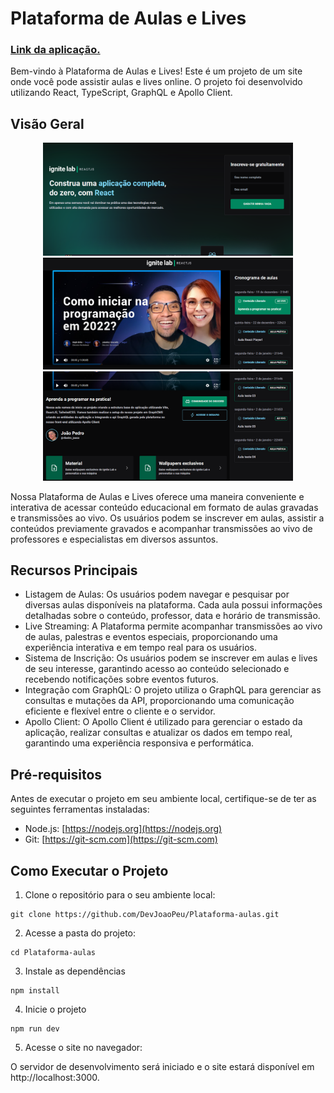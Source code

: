 # Plataforma de Aulas e Lives

<h3><a href="https://shimmering-dolphin-53d6e9.netlify.app/">Link da aplicação.</a></h3>

Bem-vindo à Plataforma de Aulas e Lives! Este é um projeto de um site onde você pode assistir aulas e lives online. O projeto foi desenvolvido utilizando React, TypeScript, GraphQL e Apollo Client.

## Visão Geral

<p align="center">
  <img src="https://raw.githubusercontent.com/DevJoaoPeu/Plataforma-aulas/master/public/Captura%20de%20Tela%20(48).png" width="400" height="auto" alt="Descrição da imagem 1">
  <img src="https://raw.githubusercontent.com/DevJoaoPeu/Plataforma-aulas/master/public/Captura%20de%20Tela%20(46).png" width="400" height="auto" alt="Descrição da imagem 2">
  <img src="https://raw.githubusercontent.com/DevJoaoPeu/Plataforma-aulas/master/public/Captura%20de%20Tela%20(47).png" width="400" height="auto" alt="Descrição da imagem 2">
</p>

Nossa Plataforma de Aulas e Lives oferece uma maneira conveniente e interativa de acessar conteúdo educacional em formato de aulas gravadas e transmissões ao vivo. Os usuários podem se inscrever em aulas, assistir a conteúdos previamente gravados e acompanhar transmissões ao vivo de professores e especialistas em diversos assuntos.

## Recursos Principais

- Listagem de Aulas: Os usuários podem navegar e pesquisar por diversas aulas disponíveis na plataforma. Cada aula possui informações detalhadas sobre o conteúdo, professor, data e horário de transmissão.
- Live Streaming: A Plataforma permite acompanhar transmissões ao vivo de aulas, palestras e eventos especiais, proporcionando uma experiência interativa e em tempo real para os usuários.
- Sistema de Inscrição: Os usuários podem se inscrever em aulas e lives de seu interesse, garantindo acesso ao conteúdo selecionado e recebendo notificações sobre eventos futuros.
- Integração com GraphQL: O projeto utiliza o GraphQL para gerenciar as consultas e mutações da API, proporcionando uma comunicação eficiente e flexível entre o cliente e o servidor.
- Apollo Client: O Apollo Client é utilizado para gerenciar o estado da aplicação, realizar consultas e atualizar os dados em tempo real, garantindo uma experiência responsiva e performática.

## Pré-requisitos

Antes de executar o projeto em seu ambiente local, certifique-se de ter as seguintes ferramentas instaladas:

- Node.js: [https://nodejs.org](https://nodejs.org)
- Git: [https://git-scm.com](https://git-scm.com)

## Como Executar o Projeto

1. Clone o repositório para o seu ambiente local:

```
git clone https://github.com/DevJoaoPeu/Plataforma-aulas.git
```

2. Acesse a pasta do projeto:

```
cd Plataforma-aulas
```

3. Instale as dependências

```
npm install
```

4. Inicie o projeto

```
npm run dev
```

5. Acesse o site no navegador:

O servidor de desenvolvimento será iniciado e o site estará disponível em http://localhost:3000.


